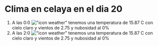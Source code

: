 # Clima en celaya en el dia 20

1. A las 0:0 !["icon weather"](http://openweathermap.org/img/w/01n.png) tenemos una temperatura de 15.87 C con cielo claro y  vientos de 2.75 y nubosidad al 0%
1. A las 2:0 !["icon weather"](http://openweathermap.org/img/w/01n.png) tenemos una temperatura de 15.87 C con cielo claro y  vientos de 2.75 y nubosidad al 0%
